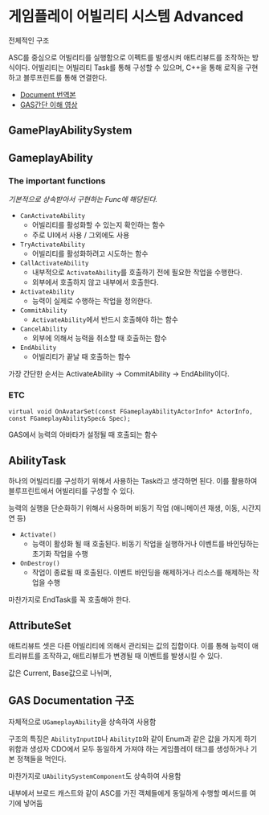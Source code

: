 # 게임플레이 어빌리티 시스템 Advanced

전체적인 구조

ASC를 중심으로 어빌리티를 실행함으로 이펙트를 발생시켜 애트리뷰트를 조작하는 방식이다. 어빌리티는 어빌리티 Task를 통해 구성할 수 있으며, C++을 통해 로직을 구현하고 블루프린트를 통해 연결한다.

- [Document 번역본](https://kkadalg.tistory.com/29)
- [GAS간단 이해 영상](https://www.youtube.com/watch?v=wpAvEOZAlEs&list=PLuS6-Pdt2hhYGZkME7K7ZDT2qf4vbY5c3)

## GamePlayAbilitySystem

## GameplayAbility

### The important functions

*기본적으로 상속받아서 구현하는 Func에 해당된다.*

- `CanActivateAbility`
  - 어빌리티를 활성화할 수 있는지 확인하는 함수
  - 주로 UI에서 사용 / 그외에도 사용
- `TryActivateAbility`
  - 어빌리티를 활성화하려고 시도하는 함수
- `CallActivateAbility`
  - 내부적으로 `ActivateAbility`를 호출하기 전에 필요한 작업을 수행한다.
  - 외부에서 호출하지 않고 내부에서 호출한다.
- `ActivateAbility`
  - 능력이 실제로 수행하는 작업을 정의한다.
- `CommitAbility`
  - `ActivateAbility`에서 반드시 호출해야 하는 함수
- `CancelAbility`
  - 외부에 의해서 능력을 취소할 때 호출하는 함수
- `EndAbility`
  - 어빌리티가 끝날 때 호출하는 함수

가장 간단한 순서는 ActivateAbility -> CommitAbility -> EndAbility이다.

### ETC

`virtual void OnAvatarSet(const FGameplayAbilityActorInfo* ActorInfo, const FGameplayAbilitySpec& Spec);`

GAS에서 능력의 아바타가 설정될 때 호출되는 함수

## AbilityTask

하나의 어빌리티를 구성하기 위해서 사용하는 Task라고 생각하면 된다. 이를 활용하여 블루프린트에서 어빌리티를 구성할 수 있다.

능력의 실행을 단순화하기 위해서 사용하며 비동기 작업 (애니메이션 재생, 이동, 시간지연 등)

- `Activate()`
  - 능력이 활성화 될 때 호출된다. 비동기 작업을 실행하거나 이벤트를 바인딩하는 초기화 작업을 수행
- `OnDestroy()`
  - 작업이 종료될 때 호출된다. 이벤트 바인딩을 해제하거나 리소스를 해제하는 작업을 수행

마찬가지로 EndTask를 꼭 호출해야 한다.

## AttributeSet

애트리뷰트 셋은 다른 어빌리티에 의해서 관리되는 값의 집합이다. 이를 통해 능력이 애트리뷰트를 조작하고, 애트리뷰트가 변경될 때 이벤트를 발생시킬 수 있다.

값은 Current, Base값으로 나뉘며, 

## GAS Documentation 구조

자체적으로 `UGameplayAbility`을 상속하여 사용함

구조의 특징은 `AbilityInputID`나 `AbilityID`와 같이 Enum과 같은 값을 가지게 하기 위함과 생성자 CDO에서 모두 동일하게 가져야 하는 게임플레이 태그를 생성하거나 기본 정책들을 먹인다.

마찬가지로 `UAbilitySystemComponent`도 상속하여 사용함

내부에서 브로드 캐스트와 같이 ASC를 가진 객체들에게 동일하게 수행할 메서드를 여기에 넣어둠

